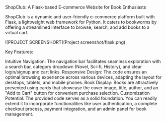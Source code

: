 ShopClub: A Flask-based E-commerce Website for Book Enthusiasts

ShopClub is a dynamic and user-friendly e-commerce platform built with Flask, a lightweight web framework for Python. 
It caters to bookworms by offering a streamlined interface to browse, search, and add books to a virtual cart.

![PROJECT SCREENSHORT](Project screenshot/flask.png)

Key Features:

Intuitive Navigation: The navigation bar facilitates seamless exploration with a search bar, category dropdown
(Novel, Sci-fi, History), and clear login/signup and cart links.
Responsive Design: The code ensures an optimal browsing experience across various devices, adapting the layout for desktops,
tablets, and mobile phones.
Book Display: Books are attractively presented using cards that showcase the cover image, title, author, and an "Add to Cart"
button for convenient purchase selection.
Customization Potential: The provided code serves as a solid foundation. You can readily extend it to incorporate
functionalities like user authentication, a complete checkout process, payment integration, and an admin panel 
for book management.
